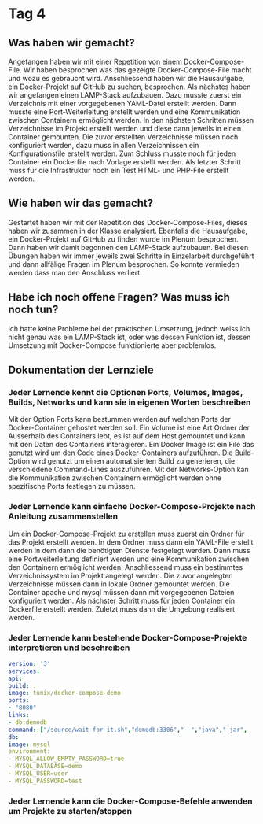 # Tag 4

## Was haben wir gemacht?
Angefangen haben wir mit einer Repetition von einem Docker-Compose-File. Wir haben besprochen was das gezeigte Docker-Compose-File macht und wozu es gebraucht wird. Anschliessend haben wir die Hausaufgabe, ein Docker-Projekt auf GitHub zu suchen, besprochen. Als nächstes haben wir angefangen einen LAMP-Stack aufzubauen. Dazu musste zuerst ein Verzeichnis mit einer vorgegebenen YAML-Datei erstellt werden. Dann musste eine Port-Weiterleitung erstellt werden und eine Kommunikation zwischen Containern ermöglicht werden. In den nächsten Schritten müssen Verzeichnisse im Projekt erstellt werden und diese dann jeweils in einen Container gemounten. Die zuvor erstellten Verzeichnisse müssen noch konfiguriert werden, dazu muss in allen Verzeichnissen ein Konfigurationsfile erstellt werden. Zum Schluss musste noch für jeden Container ein Dockerfile nach Vorlage erstellt werden. Als letzter Schritt muss für die Infrastruktur noch ein Test HTML- und PHP-File erstellt werden.

## Wie haben wir das gemacht?
Gestartet haben wir mit der Repetition des Docker-Compose-Files, dieses haben wir zusammen in der Klasse analysiert. Ebenfalls die Hausaufgabe, ein Docker-Projekt auf GitHub zu finden wurde im Plenum besprochen. Dann haben wir damit begonnen den LAMP-Stack aufzubauen. Bei diesen Übungen haben wir immer jeweils zwei Schritte in Einzelarbeit durchgeführt und dann allfälige Fragen im Plenum besprochen. So konnte vermieden werden dass man den Anschluss verliert.

## Habe ich noch offene Fragen? Was muss ich noch tun?
Ich hatte keine Probleme bei der praktischen Umsetzung, jedoch weiss ich nicht genau was ein LAMP-Stack ist, oder was dessen Funktion ist, dessen Umsetzung mit Docker-Compose funktionierte aber problemlos.

## Dokumentation der Lernziele

### Jeder Lernende kennt die Optionen Ports, Volumes, Images, Builds, Networks und kann sie in eigenen Worten beschreiben
Mit der Option Ports kann bestummen werden auf welchen Ports der Docker-Container gehostet werden soll. Ein Volume ist eine Art Ordner der Ausserhalb des Containers lebt, es ist auf dem Host gemountet und kann mit den Daten des Containers interagieren. Ein Docker Image ist ein File das genutzt wird um den Code eines Docker-Containers aufzuführen. Die Build-Option wird genutzt um einen automatisierten Build zu generieren, die verschiedene Command-Lines auszuführen. Mit der Networks-Option kan die Kommunikation zwischen Containern ermöglicht werden ohne spezifische Ports festlegen zu müssen.
 
### Jeder Lernende kann einfache Docker-Compose-Projekte nach Anleitung zusammenstellen
Um ein Docker-Compose-Projekt zu erstellen muss zuerst ein Ordner für das Projekt erstellt werden. In dem Ordner muss dann ein YAML-File erstellt werden in dem dann die benötigten Dienste festgelegt werden. Dann muss eine Portweiterleitung definiert werden und eine Kommunikation zwischen den Containern ermöglicht werden. Anschliessend muss ein bestimmtes Verzeichnissystem im Projekt angelegt werden. Die zuvor angelegten Verzeichnisse müssen dann in lokale Ordner gemountet werden. Die Container apache und mysql müssen dann mit vorgegebenen Dateien konfiguriert werden. Als nächster Schritt muss für jeden Container ein Dockerfile erstellt werden. Zuletzt muss dann die Umgebung realisiert werden.

### Jeder Lernende kann bestehende Docker-Compose-Projekte interpretieren und beschreiben     
```yaml
version: '3'
services:
api:
build: .
image: tunix/docker-compose-demo
ports:
- "8080"
links:
- db:demodb
command: ["/source/wait-for-it.sh","demodb:3306","--","java","-jar",
db:
image: mysql
environment:
- MYSQL_ALLOW_EMPTY_PASSWORD=true
- MYSQL_DATABASE=demo
- MYSQL_USER=user
- MYSQL_PASSWORD=test
```

### Jeder Lernende kann die Docker-Compose-Befehle anwenden um Projekte zu starten/stoppen
